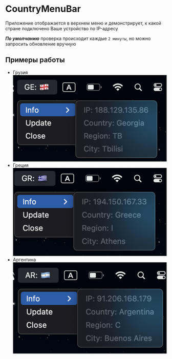 # CountryMenuBar
Приложение отображается в верхнем меню и демонстрирует, к какой стране подключено Ваше устройство по IP-адресу

***По умолчанию*** проверка происходит каждые `2 минуты`, но можно запросить обновление вручную

## Примеры работы
- Грузия
    ![GE](Resources/GE.png)
- Греция
    ![GR](Resources/GR.png)
- Аргентина
    ![AR](Resources/AR.png)